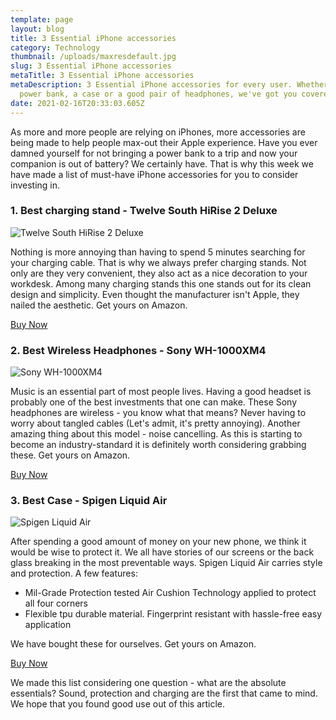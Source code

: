 ```yaml
---
template: page
layout: blog
title: 3 Essential iPhone accessories
category: Technology
thumbnail: /uploads/maxresdefault.jpg
slug: 3 Essential iPhone accessories
metaTitle: 3 Essential iPhone accessories
metaDescription: 3 Essential iPhone accessories for every user. Whether it's a
  power bank, a case or a good pair of headphones, we've got you covered.
date: 2021-02-16T20:33:03.605Z
---
```

As more and more people are relying on iPhones, more accessories are being made to help people max-out their Apple experience. Have you ever damned yourself for not bringing a power bank to a trip and now your companion is out of battery? We certainly have. That is why this week we have made a list of must-have iPhone accessories for you to consider investing in.

### 1. Best charging stand - Twelve South HiRise 2 Deluxe

![Twelve South HiRise 2 Deluxe](/uploads/image.jpg "Twelve South HiRise 2 Deluxe")

Nothing is more annoying than having to spend 5 minutes searching for your charging cable. That is why we always prefer charging stands. Not only are they very convenient, they also act as a nice decoration to your workdesk. Among many charging stands this one stands out for its clean design and simplicity. Even thought the manufacturer isn't Apple, they nailed the aesthetic. Get yours on Amazon.

<a target="_blank" href="https://www.amazon.com/gp/product/B01LD85ORQ/ref=as_li_tl?ie=UTF8&camp=1789&creative=9325&creativeASIN=B01LD85ORQ&linkCode=as2&tag=daydian-20&linkId=1c78d2a6dcee3122f5ab7c3b8168fb6d" class="buyButton">Buy Now</a>

### 2. Best Wireless Headphones - Sony WH-1000XM4

![Sony WH-1000XM4](/uploads/headphones.jpg "Sony WH-1000XM4")

Music is an essential part of most people lives. Having a good headset is probably one of the best investments that one can make. These Sony headphones are wireless - you know what that means? Never having to worry about tangled cables (Let's admit, it's pretty annoying). Another amazing thing about this model - noise cancelling. As this is starting to become an industry-standard it is definitely worth considering grabbing these. Get yours on Amazon.

<a target="_blank" href="https://www.amazon.com/gp/product/B0863TXGM3/ref=as_li_tl?ie=UTF8&camp=1789&creative=9325&creativeASIN=B0863TXGM3&linkCode=as2&tag=daydian-20&linkId=40f2ec259b4fc0547d308ebb6f085ec7" class="buyButton">Buy Now</a>

### 3. Best Case - Spigen Liquid Air

![Spigen Liquid Air](/uploads/case.jpg "Spigen Liquid Air")

After spending a good amount of money on your new phone, we think it would be wise to protect it. We all have stories of our screens or the back glass breaking in the most preventable ways. Spigen Liquid Air carries style and protection. A few features:

* Mil-Grade Protection tested Air Cushion Technology applied to protect all four corners
* Flexible tpu durable material. Fingerprint resistant with hassle-free easy application

We have bought these for ourselves. Get yours on Amazon.

<a target="_blank" href="https://www.amazon.com/gp/product/B08BGCRLCD/ref=as_li_tl?ie=UTF8&camp=1789&creative=9325&creativeASIN=B08BGCRLCD&linkCode=as2&tag=daydian-20&linkId=48c1509e2700d9d3f5f81c3f751976f2" class="buyButton">Buy Now</a>

We made this list considering one question - what are the absolute essentials? Sound, protection and charging are the first that came to mind. We hope that you found good use out of this article.